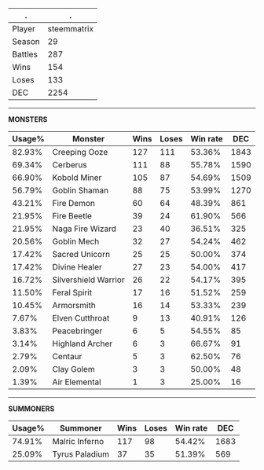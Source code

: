 .|.
|-|-
Player|steemmatrix
Season|29
Battles|287
Wins|154
Loses|133
DEC|2254

---
**MONSTERS**

Usage%|Monster|Wins|Loses|Win rate|DEC|
-|-|-|-|-|-|
82.93%|Creeping Ooze|127|111|53.36%|1843|
69.34%|Cerberus|111|88|55.78%|1590|
66.90%|Kobold Miner|105|87|54.69%|1509|
56.79%|Goblin Shaman|88|75|53.99%|1270|
43.21%|Fire Demon|60|64|48.39%|861|
21.95%|Fire Beetle|39|24|61.90%|566|
21.95%|Naga Fire Wizard|23|40|36.51%|325|
20.56%|Goblin Mech|32|27|54.24%|462|
17.42%|Sacred Unicorn|25|25|50.00%|374|
17.42%|Divine Healer|27|23|54.00%|417|
16.72%|Silvershield Warrior|26|22|54.17%|395|
11.50%|Feral Spirit|17|16|51.52%|259|
10.45%|Armorsmith|16|14|53.33%|239|
7.67%|Elven Cutthroat|9|13|40.91%|126|
3.83%|Peacebringer|6|5|54.55%|85|
3.14%|Highland Archer|6|3|66.67%|91|
2.79%|Centaur|5|3|62.50%|76|
2.09%|Clay Golem|3|3|50.00%|48|
1.39%|Air Elemental|1|3|25.00%|16|

---
**SUMMONERS**

Usage%|Summoner|Wins|Loses|Win rate|DEC|
-|-|-|-|-|-|
74.91%|Malric Inferno|117|98|54.42%|1683|
25.09%|Tyrus Paladium|37|35|51.39%|569|
